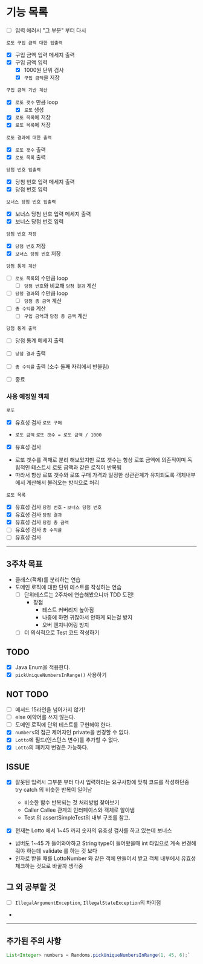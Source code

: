 # 기능 목록

- [ ] 입력 에러시 "그 부분" 부터 다시   

`로또 구입 금액 대한 입출력`
- [x] 구입 금액 입력 메세지 출력
- [x] 구입 금액 입력
  - [x] 1000원 단위 검사
  - [x] `구입 금액`을 저장

`구입 금액 기반 계산`
- [x] `로또 갯수` 만큼 loop
  - [x] `로또` 생성
- [x] `로또 목록`에 저장
- [x] `로또 목록`에 저장

`로또 결과에 대한 출력`
- [x] `로또 갯수` 출력
- [x] `로또 목록` 출력

`당첨 번호 입출력`
- [x] 당첨 번호 입력 메세지 출력
- [x] 당첨 번호 입력

`보너스 당첨 번호 입출력`
- [x] 보너스 당첨 번호 입력 메세지 출력
- [x] 보너스 당첨 번호 입력

`당첨 번호 저장`
- [x] `당첨 번호` 저장 
- [x] `보너스 당첨 번호` 저장

`당첨 통계 계산`
- [ ] `로또 목록`의 수만큼 loop
  - [ ] `당첨 번호`와 비교해 `당첨 결과` 계산
- [ ] `당청 결과`의 수만큼 loop
  - [ ] `당첨 총 금액` 계산
- [ ] `총 수익률` 계산
  - [ ] `구입 금액`과 `당첨 총 금액` 계산

`당첨 통계 출력`
- [ ] 당첨 통계 메세지 출력
- [ ] `당첨 결과` 출력
- [ ] `총 수익률` 출력 (소수 둘째 자리에서 반올림)

- [ ] 종료

### 사용 예정일 객체

`로또`
- [x] 유효성 검사
`로또 구매`
- `로또 금액` `로또 갯수 = 로또 금액 / 1000`
- [x] 유효성 검사
- 로또 갯수를 객채로 분리 해보았지만 로또 갯수는 항상 로또 금액에 의존적이며 독립적인 테스트시 로또 금액과 같은 로직이 반복됨
- 따라서 항상 로또 갯수와 로또 구매 가격과 일정한 상관관계가 유지되도록 객체내부에서 계산해서 불러오는 방식으로 처리

`로또 목록`
- [x] 유효성 검사
`당첨 번호` - `보너스 당첨 번호`
- [x] 유효성 검사
`당첨 결과`
- [x] 유효성 검사
`당첨 총 금액`
- [ ] 유효성 검사
`총 수익률`
- [ ] 유효성 검사

---
## 3주차 목표
- 클래스(객체)를 분리하는 연습
- 도메인 로직에 대한 단위 테스트를 작성하는 연습
  - [ ] 단위테스트는 2주차에 연습해봤으니까 TDD 도전!
    - 장점
      - 테스트 커버리지 높아짐
      - 나중에 하면 귀찮아서 안하게 되는걸 방지
      - 오버 엔지니어링 방지
  - [ ] 더 의식적으로 Test 코드 작성하기

## TODO
- [x] Java Enum을 적용한다.
- [x] `pickUniqueNumbersInRange()` 사용하기
## NOT TODO
- [ ] 메서드 15라인을 넘어가지 않기!
- [ ] else 예약어를 쓰지 않는다.
- [ ] 도메인 로직에 단위 테스트를 구현해야 한다.
- [x] `numbers`의 접근 제어자인 private을 변경할 수 없다.
- [x] `Lotto`에 필드(인스턴스 변수)를 추가할 수 없다.
- [x] `Lotto`의 패키지 변경은 가능하다.
## ISSUE
- [x] 잘못된 입력시 그부분 부터 다시 입력하라는 요구사항에 맞춰 코드를 작성하던중 try catch 의 비슷한 반복이 일어남   
  - 비슷한 함수 반복되는 것 처리방법 찾아보기
  - Caller Callee 관계의 인터페이스와 객체로 알아냄
  - Test 의 assertSimpleTest의 내부 구조를 참고.

- [x] 현재는 Lotto 에서 1~45 까지 숫자의 유효성 검사를 하고 있는데 보너스
- 넘버도 1~45 가 들어와야하고 String type이 들어왔을때 int 타입으로 계속 변경해줘야 하는데 validate 를 하는 것 보다
- 인자로 받을 때를 LottoNumber 와 같은 객체 만들어서 받고 객체 내부에서 유효성 체크하는 것으로 바꿀까 생각중

## 그 외 공부할 것
- [ ] `IllegalArgumentException`, `IllegalStateException`의 차이점
- 
---
## 추가된 주의 사항

```java
List<Integer> numbers = Randoms.pickUniqueNumbersInRange(1, 45, 6);`
```
